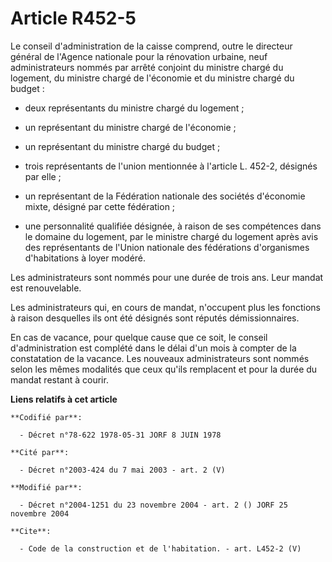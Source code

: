 # Article R452-5

Le conseil d'administration de la caisse comprend, outre le directeur général de l'Agence nationale pour la rénovation
urbaine, neuf administrateurs nommés par arrêté conjoint du ministre chargé du logement, du ministre chargé de l'économie et
du ministre chargé du budget :

- deux représentants du ministre chargé du logement ;

- un représentant du ministre chargé de l'économie ;

- un représentant du ministre chargé du budget ;

- trois représentants de l'union mentionnée à l'article L. 452-2, désignés par elle ;

- un représentant de la Fédération nationale des sociétés d'économie mixte, désigné par cette fédération ;

- une personnalité qualifiée désignée, à raison de ses compétences dans le domaine du logement, par le ministre chargé du
logement après avis des représentants de l'Union nationale des fédérations d'organismes d'habitations à loyer modéré. 

Les administrateurs sont nommés pour une durée de trois ans. Leur mandat est renouvelable. 

Les administrateurs qui, en cours de mandat, n'occupent plus les fonctions à raison desquelles ils ont été désignés sont
réputés démissionnaires. 

En cas de vacance, pour quelque cause que ce soit, le conseil d'administration est complété dans le délai d'un mois à compter
de la constatation de la vacance. Les nouveaux administrateurs sont nommés selon les mêmes modalités que ceux qu'ils
remplacent et pour la durée du mandat restant à courir.

**Liens relatifs à cet article**

	**Codifié par**:

	  - Décret n°78-622 1978-05-31 JORF 8 JUIN 1978

	**Cité par**:

	  - Décret n°2003-424 du 7 mai 2003 - art. 2 (V)

	**Modifié par**:

	  - Décret n°2004-1251 du 23 novembre 2004 - art. 2 () JORF 25 novembre 2004

	**Cite**:

	  - Code de la construction et de l'habitation. - art. L452-2 (V)
